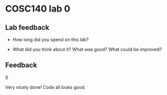 # COSC140 lab 0

## Lab feedback

 * How long did you spend on this lab?

 * What did you think about it?  What was good?  What could be improved?

## Feedback

S

Very nicely done!  Code all looks good.

